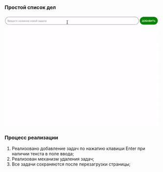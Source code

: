 ### Простой список дел


![Demo](./demo.gif)

### Процесс реализации

1. Реализовано добавление задач по нажатию клавиши Enter при наличии текста в поле ввода;
2. Реализован механизм удаления задач;
3. Все задачи сохраняются после перезагрузки страницы;
